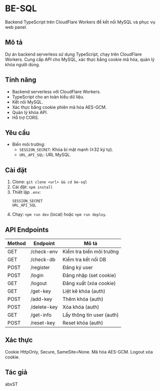 # BE-SQL

Backend TypeScript trên CloudFlare Workers để kết nối MySQL và phục vụ web panel.

## Mô tả

Dự án backend serverless sử dụng TypeScript, chạy trên CloudFlare Workers. Cung cấp API cho MySQL, xác thực bằng cookie mã hóa, quản lý khóa người dùng.

## Tính năng

- Backend serverless với CloudFlare Workers.
- TypeScript cho an toàn kiểu dữ liệu.
- Kết nối MySQL.
- Xác thực bằng cookie phiên mã hóa AES-GCM.
- Quản lý khóa API.
- Hỗ trợ CORS.

## Yêu cầu

- Biến môi trường:
  - `SESSION_SECRET`: Khóa bí mật mạnh (≥32 ký tự).
  - `URL_API_SQL`: URL MySQL.

## Cài đặt

1. Clone: `git clone <url> && cd be-sql`
2. Cài đặt: `npm install`
3. Thiết lập `.env`:
   ```
   SESSION_SECRET
   URL_API_SQL
   ```
4. Chạy: `npm run dev` (local) hoặc `npm run deploy`.

## API Endpoints

| Method | Endpoint | Mô tả |
|--------|----------|-------|
| GET | /check-env | Kiểm tra biến môi trường |
| GET | /check-db | Kiểm tra kết nối DB |
| POST | /register | Đăng ký user |
| POST | /login | Đăng nhập (set cookie) |
| GET | /logout | Đăng xuất (xóa cookie) |
| GET | /get-key | Liệt kê khóa (auth) |
| POST | /add-key | Thêm khóa (auth) |
| POST | /delete-key | Xóa khóa (auth) |
| GET | /get-info | Lấy thông tin user (auth) |
| POST | /reset-key | Reset khóa (auth) |

## Xác thực

Cookie HttpOnly, Secure, SameSite=None. Mã hóa AES-GCM. Logout xóa cookie.

## Tác giả

abxST
